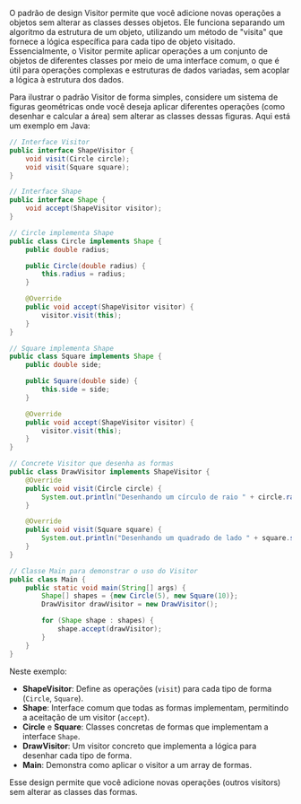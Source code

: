 O padrão de design Visitor permite que você adicione
novas operações a objetos sem alterar as classes desses
objetos. Ele funciona separando um algoritmo da estrutura de um
objeto, utilizando um método de "visita" que fornece a lógica
específica para cada tipo de objeto visitado. Essencialmente,
o Visitor permite aplicar operações a um conjunto de objetos
de diferentes classes por meio de uma interface comum, o que
é útil para operações complexas e estruturas de dados
variadas, sem acoplar a lógica à estrutura dos dados.

Para ilustrar o padrão Visitor de forma simples, considere
um sistema de figuras geométricas onde você deseja aplicar
diferentes operações (como desenhar e calcular a área)
sem alterar as classes dessas figuras. Aqui está um exemplo
em Java:

```java
// Interface Visitor
public interface ShapeVisitor {
    void visit(Circle circle);
    void visit(Square square);
}

// Interface Shape
public interface Shape {
    void accept(ShapeVisitor visitor);
}

// Circle implementa Shape
public class Circle implements Shape {
    public double radius;

    public Circle(double radius) {
        this.radius = radius;
    }

    @Override
    public void accept(ShapeVisitor visitor) {
        visitor.visit(this);
    }
}

// Square implementa Shape
public class Square implements Shape {
    public double side;

    public Square(double side) {
        this.side = side;
    }

    @Override
    public void accept(ShapeVisitor visitor) {
        visitor.visit(this);
    }
}

// Concrete Visitor que desenha as formas
public class DrawVisitor implements ShapeVisitor {
    @Override
    public void visit(Circle circle) {
        System.out.println("Desenhando um círculo de raio " + circle.radius);
    }

    @Override
    public void visit(Square square) {
        System.out.println("Desenhando um quadrado de lado " + square.side);
    }
}

// Classe Main para demonstrar o uso do Visitor
public class Main {
    public static void main(String[] args) {
        Shape[] shapes = {new Circle(5), new Square(10)};
        DrawVisitor drawVisitor = new DrawVisitor();

        for (Shape shape : shapes) {
            shape.accept(drawVisitor);
        }
    }
}
```

Neste exemplo:

- **ShapeVisitor**: Define as operações (`visit`) para cada tipo de forma (`Circle`, `Square`).
- **Shape**: Interface comum que todas as formas implementam, permitindo a aceitação de um visitor (`accept`).
- **Circle** e **Square**: Classes concretas de formas que implementam a interface `Shape`.
- **DrawVisitor**: Um visitor concreto que implementa a lógica para desenhar cada tipo de forma.
- **Main**: Demonstra como aplicar o visitor a um array de formas.

Esse design permite que você adicione novas operações
(outros visitors) sem alterar as classes das formas.
